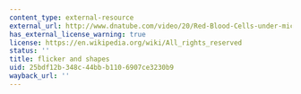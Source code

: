 ```yaml
---
content_type: external-resource
external_url: http://www.dnatube.com/video/20/Red-Blood-Cells-under-microscope
has_external_license_warning: true
license: https://en.wikipedia.org/wiki/All_rights_reserved
status: ''
title: flicker and shapes
uid: 25bdf12b-348c-44bb-b110-6907ce3230b9
wayback_url: ''
---
```

